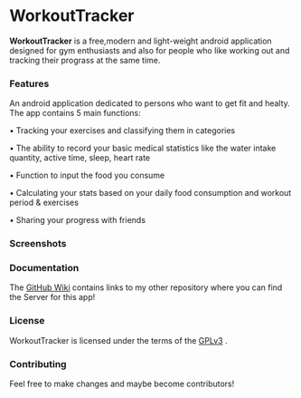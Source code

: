 # WorkoutTracker

**WorkoutTracker** is a free,modern and light-weight android application designed for gym enthusiasts and also for people who  like working out and tracking their prograss at the same time.

### Features

An android application dedicated to persons who want to get fit and healty. 
The app contains 5 main functions:

• Tracking your exercises and classifying them in categories

• The ability to record your basic medical statistics like the water intake quantity, active time, sleep, heart rate

• Function to input the food you consume

• Calculating your stats based on your daily food consumption and workout period & exercises

• Sharing your progress with friends

### Screenshots



### Documentation

The [GitHub Wiki](https://github.com/Kira050200/WorkoutTracker/wiki) contains links to my other repository where you can find the Server for this app!

### License

WorkoutTracker is licensed under the terms of the [GPLv3](LICENSE) .

### Contributing

Feel free to make changes and maybe become contributors!
